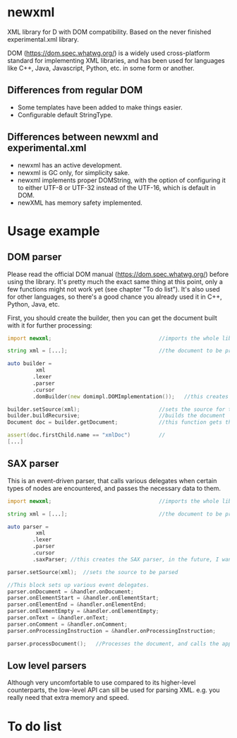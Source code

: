 # newxml
XML library for D with DOM compatibility. Based on the never finished experimental.xml library.

DOM (https://dom.spec.whatwg.org/) is a widely used cross-platform standard for implementing XML libraries, and has 
been used for languages like C++, Java, Javascript, Python, etc. in some form or another.

## Differences from regular DOM

* Some templates have been added to make things easier.
* Configurable default StringType.

## Differences between newxml and experimental.xml

* newxml has an active development.
* newxml is GC only, for simplicity sake.
* newxml implements proper DOMString, with the option of configuring it to either UTF-8 or UTF-32 instead of the 
UTF-16, which is default in DOM.
* newXML has memory safety implemented.

# Usage example

## DOM parser

Please read the official DOM manual (https://dom.spec.whatwg.org/) before using the library. It's pretty much the exact
same thing at this point, only a few functions might not work yet (see chapter "To do list"). It's also used for other
languages, so there's a good chance you already used it in C++, Python, Java, etc.

First, you should create the builder, then you can get the document built with it for further processing:

```d
import newxml;                                  //imports the whole library

string xml = [...];                             //the document to be processed.

auto builder =
         xml
        .lexer
        .parser
        .cursor
        .domBuilder(new domimpl.DOMImplementation());   //this creates the builder, in the future, I want to make a simpler solution for this problem.

builder.setSource(xml);                         //sets the source for the builder
builder.buildRecursive;                         //builds the document
Document doc = builder.getDocument;             //this function gets the document to be processed

assert(doc.firstChild.name == "xmlDoc")         //
[...]
```

## SAX parser

This is an event-driven parser, that calls various delegates when certain types of nodes are encountered, and passes 
the necessary data to them.

```d
import newxml;                                  //imports the whole library

string xml = [...];                             //the document to be processed.

auto parser =
         xml
        .lexer
        .parser
        .cursor
        .saxParser; //this creates the SAX parser, in the future, I want to make a simpler solution for this problem.

parser.setSource(xml);  //sets the source to be parsed

//This block sets up various event delegates.
parser.onDocument = &handler.onDocument;    
parser.onElementStart = &handler.onElementStart;
parser.onElementEnd = &handler.onElementEnd;
parser.onElementEmpty = &handler.onElementEmpty;
parser.onText = &handler.onText;
parser.onComment = &handler.onComment;
parser.onProcessingInstruction = &handler.onProcessingInstruction;

parser.processDocument();   //Processes the document, and calls the appropriate delegates for processing purposes.
```

## Low level parsers

Although very uncomfortable to use compared to its higher-level counterparts, the low-level API can sill be used for
parsing XML. e.g. you really need that extra memory and speed.

# To do list